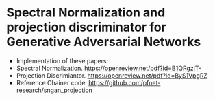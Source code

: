 # Spectral Normalization and projection discriminator for Generative Adversarial Networks

*   Implementation of these papers:
*   Spectral Normalization. https://openreview.net/pdf?id=B1QRgziT-
*   Projection Discrimiantor. https://openreview.net/pdf?id=ByS1VpgRZ
*   Reference Chainer code: https://github.com/pfnet-research/sngan_projection